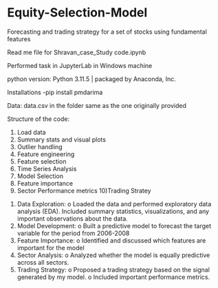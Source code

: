 # Equity-Selection-Model
Forecasting and trading strategy for a set of stocks using fundamental features

Read me file for Shravan_case_Study code.ipynb

Performed task in JupyterLab in Windows machine

python version:
Python 3.11.5 | packaged by Anaconda, Inc.

Installations
-pip install pmdarima

Data:
data.csv in the folder same as the one originally provided

Structure of the code:
1) Load data
2) Summary stats and visual plots
3) Outlier handling
4) Feature engineering
5) Feature selection
6) Time Series Analysis
7) Model Selection
8) Feature importance
9) Sector Performance metrics
10)Trading Stratey

1. Data Exploration:
o Loaded the data and performed exploratory data analysis (EDA). Included summary statistics, visualizations, and any important observations about the data.
2. Model Development:
o Built a predictive model to forecast the target variable for the period from 2006-2008
3. Feature Importance:
o Identified and discussed which features are important for the  model
4. Sector Analysis:
o Analyzed whether the model is equally predictive across all sectors.
5. Trading Strategy:
o Proposed a trading strategy based on the signal generated by my model.
o Included important performance metrics.
